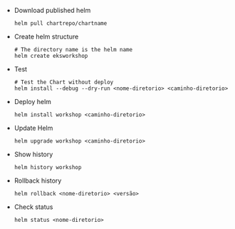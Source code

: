 - Download published helm 
    ```
    helm pull chartrepo/chartname
    ```
    
- Create helm structure 
    ```
    # The directory name is the helm name
    helm create eksworkshop
    ```
    
- Test    
    ```
    # Test the Chart without deploy
    helm install --debug --dry-run <nome-diretorio> <caminho-diretorio>
    ```
    
- Deploy helm
    ```
    helm install workshop <caminho-diretorio>
    ```
    
- Update Helm
    ```
    helm upgrade workshop <caminho-diretorio>
    ```
    
- Show history
    ```
    helm history workshop
    ```
    
- Rollback history    
    ```
    helm rollback <nome-diretorio> <versão>
    ```
    
- Check status
    ```
    helm status <nome-diretorio>
    ```

